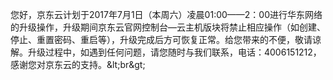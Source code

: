 您好，京东云计划于2017年7月1日（本周六）凌晨01:00——2：00进行华东网络的升级操作，升级期间京东云官网控制台—云主机版块将禁止相应操作（如创建、停止、重置密码、重启等），升级完成后方可恢复正常。给您带来的不便，敬请谅解。升级过程中，如遇到任何问题，请您随时与我们联系，电话：4006151212，感谢您对京东云的支持。&amp;lt;br&amp;gt;